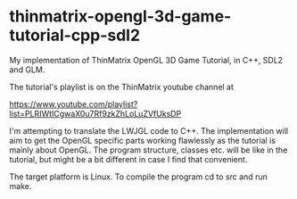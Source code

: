 # thinmatrix-opengl-3d-game-tutorial-cpp-sdl2
My implementation of ThinMatrix OpenGL 3D Game Tutorial, in C++, SDL2 and GLM.

The tutorial's playlist is on the ThinMatrix youtube channel at

https://www.youtube.com/playlist?list=PLRIWtICgwaX0u7Rf9zkZhLoLuZVfUksDP

I'm attempting to translate the LWJGL code to C++. The implementation will aim to
get the OpenGL specific parts working flawlessly as the tutorial is mainly about
OpenGL. The program structure, classes etc. will be like in the tutorial, but
might be a bit different in case I find that convenient.

The target platform is Linux. To compile the program cd to src and run make.
